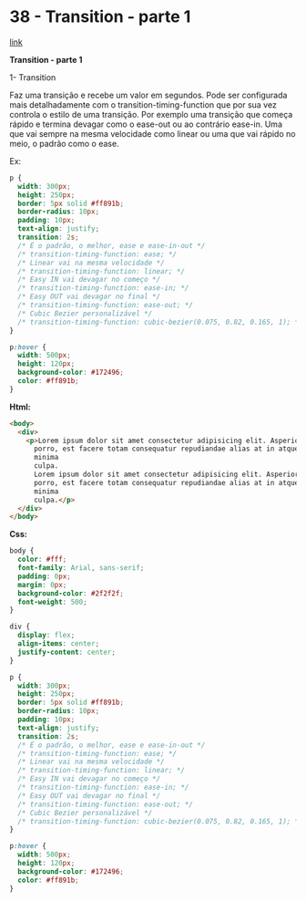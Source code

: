 # 38 - Transition - parte 1

[link](http://cfbcursos.com.br/css3-38-e-39-transicoes/)

**Transition - parte 1**

1- Transition

Faz uma transição e recebe um valor em segundos. Pode ser configurada mais detalhadamente com o transition-timing-function que por sua vez controla o estilo de uma transição. Por exemplo uma transição que começa rápido e termina devagar como o ease-out ou ao contrário ease-in. Uma que vai sempre na mesma velocidade como linear ou uma que vai rápido no meio, o padrão como o ease.

Ex: 

```css
p {
  width: 300px;
  height: 250px;
  border: 5px solid #ff891b;
  border-radius: 10px;
  padding: 10px;
  text-align: justify;
  transition: 2s;
  /* É o padrão, o melhor, ease e ease-in-out */
  /* transition-timing-function: ease; */
  /* Linear vai na mesma velocidade */
  /* transition-timing-function: linear; */
  /* Easy IN vai devagar no começo */
  /* transition-timing-function: ease-in; */
  /* Easy OUT vai devagar no final */
  /* transition-timing-function: ease-out; */
  /* Cubic Bezier personalizável */
  /* transition-timing-function: cubic-bezier(0.075, 0.82, 0.165, 1); */
}

p:hover {
  width: 500px;
  height: 120px;
  background-color: #172496;
  color: #ff891b;
}
```

**Html:**

```html
<body>
  <div>
    <p>Lorem ipsum dolor sit amet consectetur adipisicing elit. Asperiores, corrupti excepturi. Error neque temporibus
      porro, est facere totam consequatur repudiandae alias at in atque fuga accusamus, perferendis exercitationem
      minima
      culpa.
      Lorem ipsum dolor sit amet consectetur adipisicing elit. Asperiores, corrupti excepturi. Error neque temporibus
      porro, est facere totam consequatur repudiandae alias at in atque fuga accusamus, perferendis exercitationem
      minima
      culpa.</p>
  </div>
</body>
```

**Css:**

```css
body {
  color: #fff;
  font-family: Arial, sans-serif;
  padding: 0px;
  margin: 0px;
  background-color: #2f2f2f;
  font-weight: 500;
}

div {
  display: flex;
  align-items: center;
  justify-content: center;
}

p {
  width: 300px;
  height: 250px;
  border: 5px solid #ff891b;
  border-radius: 10px;
  padding: 10px;
  text-align: justify;
  transition: 2s;
  /* É o padrão, o melhor, ease e ease-in-out */
  /* transition-timing-function: ease; */
  /* Linear vai na mesma velocidade */
  /* transition-timing-function: linear; */
  /* Easy IN vai devagar no começo */
  /* transition-timing-function: ease-in; */
  /* Easy OUT vai devagar no final */
  /* transition-timing-function: ease-out; */
  /* Cubic Bezier personalizável */
  /* transition-timing-function: cubic-bezier(0.075, 0.82, 0.165, 1); */
}

p:hover {
  width: 500px;
  height: 120px;
  background-color: #172496;
  color: #ff891b;
}
```
